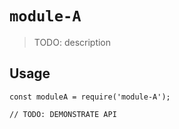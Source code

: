 # `module-A`

> TODO: description

## Usage

```
const moduleA = require('module-A');

// TODO: DEMONSTRATE API
```

